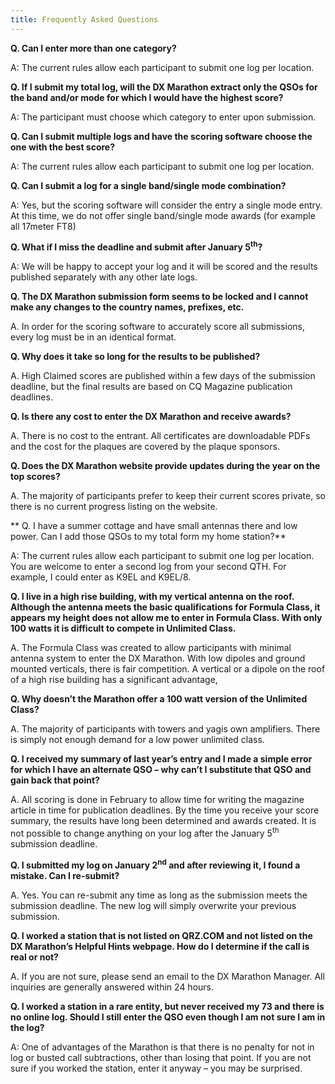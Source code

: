 ```yaml
---
title: Frequently Asked Questions
---
```



**Q. Can I enter more than one category?**

A: The current rules allow each participant to submit one log per location.


**Q. If I submit my total log, will the DX Marathon extract only the QSOs for the band and/or mode for which I would have the highest score?**

A: The participant must choose which category to enter upon submission.


**Q. Can I submit multiple logs and have the scoring software choose the one with the best score?**

A: The current rules allow each participant to submit one log per location.



**Q. Can I submit a log for a single band/single mode combination?**

A: Yes, but the scoring software will consider the entry a single mode entry. At this time, we do not offer single band/single mode awards (for example all 17meter FT8)



**Q. What if I miss the deadline and submit after January 5<sup>th</sup>?**

A: We will be happy to accept your log and it will be scored and the results published separately with any other late logs.



**Q. The DX Marathon submission form seems to be locked and I cannot make any changes to the country names, prefixes, etc.**

A. In order for the scoring software to accurately score all submissions, every log must be in an identical format.



**Q. Why does it take so long for the results to be published?**

A. High Claimed scores are published within a few days of the submission deadline, but the final results are based on CQ Magazine publication deadlines.



**Q. Is there any cost to enter the DX Marathon and receive awards?**

A. There is no cost to the entrant. All certificates are downloadable PDFs and the cost for the plaques are covered by the plaque sponsors.



**Q. Does the DX Marathon website provide updates during the year on the top scores?**

A. The majority of participants prefer to keep their current scores private, so there is no current progress listing on the website.


**
Q. I have a summer cottage and have small antennas there and low power. Can I add those QSOs to my total form my home station?**

A: The current rules allow each participant to submit one log per location. You are welcome to enter a second log from your second QTH. For example, I could enter as K9EL and K9EL/8.



**Q. I live in a high rise building, with my vertical antenna on the roof. Although the antenna meets the basic qualifications for Formula Class, it appears my height does not allow me to enter in Formula Class. With only 100 watts it is difficult to compete in Unlimited Class.**

A. The Formula Class was created to allow participants with minimal antenna system to enter the DX Marathon. With low dipoles and ground mounted verticals, there is fair competition. A vertical or a dipole on the roof of a high rise building has a significant advantage,



**Q. Why doesn’t the Marathon offer a 100 watt version of the Unlimited Class?**

A. The majority of participants with towers and yagis own amplifiers. There is simply not enough demand for a low power unlimited class.



**Q. I received my summary of last year’s entry and I made a simple error for which I have an alternate QSO – why can’t I substitute that QSO and gain back that point?**

A. All scoring is done in February to allow time for writing the magazine article in time for publication deadlines. By the time you receive your score summary, the results have long been determined and awards created. It is not possible to change anything on your log after the January 5<sup>th</sup> submission deadline.



**Q. I submitted my log on January 2<sup>nd</sup> and after reviewing it, I found a mistake. Can I re-submit?**

A. Yes. You can re-submit any time as long as the submission meets the submission deadline. The new log will simply overwrite your previous submission.



**Q. I worked a station that is not listed on QRZ.COM and not listed on the DX Marathon’s Helpful Hints webpage. How do I determine if the call is real or not?**

A. If you are not sure, please send an email to the DX Marathon Manager. All inquiries are generally answered within 24 hours.



**Q. I worked a station in a rare entity, but never received my 73 and there is no online log. Should I still enter the QSO even though I am not sure I am in the log?**

A: One of advantages of the Marathon is that there is no penalty for not in log or busted call subtractions, other than losing that point. If you are not sure if you worked the station, enter it anyway – you may be surprised.

